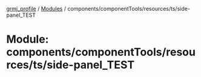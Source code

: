 [grmj_profile](../README.md) / [Modules](../modules.md) / components/componentTools/resources/ts/side-panel\_TEST

# Module: components/componentTools/resources/ts/side-panel\_TEST
